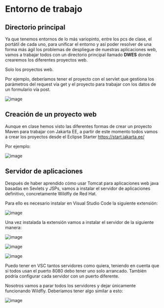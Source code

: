 # Entorno de trabajo

## Directorio principal

Ya que tenemos entornos de lo más variopinto, entre los pcs de clase, el portátil de cada uno, para unificar el entorno y así poder resolver de una forma más ágil los problemas de despliegue de nuestras aplicaciones web, vamos a trabajar todos con un directorio principal llamado **DWES** donde crearemos los diferentes proyectos web.

Solo los proyectos web.

Por ejemplo, deberíamos tener el proyecto con el servlet que gestiona los parámetros del request vía get y el proyecto para trabajar con los datos de un formulario vía post.

![image](https://github.com/user-attachments/assets/3f3ad204-f18b-43c6-a744-d2a042f9d4c1)

## Creación de un proyecto web

Aunque en clase hemos visto las diferentes formas de crear un proyecto Maven para trabajar con Jakarta EE, a partir de este momento todos vamos a crear los proyectos desde el Eclipse Starter https://start.jakarta.ee/

Por ejemplo:

![image](https://github.com/user-attachments/assets/ffa107a3-6d16-49eb-94e1-a21c9518ff45)


## Servidor de aplicaciones

Después de haber aprendido cómo usar Tomcat para aplicaciones web java basadas en Sevlets y JSPs, vamos a instalar el servidor de aplicaciones definitivo, concretamente Wildfly de Red Hat.

Para ello es necesario instalar en Visual Studio Code la siguiente extensión:

![image](https://github.com/user-attachments/assets/d16f719d-d1df-46d4-b7d0-3db4e1e74158)


Una vez instalada la extensión vamos a instalar el servidor de la siguiente manera:

![image](https://github.com/user-attachments/assets/9af7a800-bc24-46b5-9ecc-37a77aac3568)

![image](https://github.com/user-attachments/assets/f699633a-28aa-400d-a5b9-afdcf2914347)

![image](https://github.com/user-attachments/assets/ccaa6991-a3e1-4753-8855-05df75157954)


Puedo tener en VSC tantos servidores como quiera, teniendo en cuenta que si todos usan el puerto 8080 debo tener uno solo arrancado. También podría configurar cada servidor con un puerto diferente.

Nosotros vamos a parar todos los servidores y dejar únicamente funcionando Wildfly. Deberíamos tener algo similar a esto:

![image](https://github.com/user-attachments/assets/ce316532-40f5-4d01-83ac-64d83571b2e0)


